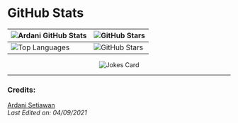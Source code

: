 # GitHub Stats

<table>
  <thead>
    <tr>
      <th>
        <img src="https://github-readme-stats.vercel.app/api?username=Ardani-mith&show_icons=true&theme=tokyonight" alt="Ardani GitHub Stats">
      </th>
      <th>
        <img src="https://github-readme-stats.vercel.app/api?username=Ardani-mith&show_icons=true&locale=en&count_private=true&hide_rank=true&custom_title=My%20GitHub%20Stats&disable_animations=true&theme=tokyonight" alt="GitHub Stars">
      </th>
    </tr>
  </thead>
  <tbody>
    <tr>
      <td>
        <img src="https://github-readme-stats.vercel.app/api/top-langs/?username=Ardani-mith&theme=tokyonight" alt="Top Languages">
      </td>
      <td>
        <img src="https://github-readme-stats.vercel.app/api?username=Ardani-mith&show_icons=true&locale=en&count_private=true&hide_rank=true&custom_title=My%20GitHub%20Stats&disable_animations=true&theme=tokyonight" alt="GitHub Stars">
      </td>
    </tr>
  </tbody>
</table>

<p align="center">
  <img src="https://readme-jokes.vercel.app/api?theme=tokyonight" alt="Jokes Card">
</p>

---

### Credits:
[Ardani Setiawan](https://github.com/Ardani-mith)  
_Last Edited on: 04/09/2021_
